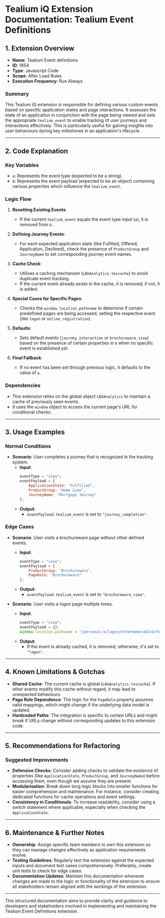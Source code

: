 # Tealium iQ Extension Documentation: Tealium Event Definitions

## 1. Extension Overview

- **Name**: Tealium Event definitions  
- **ID**: 1654  
- **Type**: Javascript Code  
- **Scope**: After Load Rules  
- **Execution Frequency**: Run Always  

### Summary
This Tealium iQ extension is responsible for defining various custom events based on specific application states and page interactions. It assesses the state of an application in conjunction with the page being viewed and sets the appropriate `tealium_event` to enable tracking of user journeys and interactions effectively. This is particularly useful for gaining insights into user behaviours during key milestones in an application's lifecycle.

---

## 2. Code Explanation

### Key Variables
- `a`: Represents the event type (expected to be a string).
- `b`: Represents the event payload (expected to be an object) containing various properties which influence the `tealium_event`.

### Logic Flow
1. **Resetting Existing Events**: 
   - If the current `tealium_event` equals the event type input (`a`), it is removed from `b`.
  
2. **Defining Journey Events**:
   - For each expected application state (like Fulfilled, Offered, Application, Declined), check the presence of `ProductGroup` and `JourneyName` to set corresponding journey event names.

3. **Cache Check**:
   - Utilises a caching mechanism (`LBGAnalytics.tescache`) to avoid duplicate event tracking.
   - If the current event already exists in the cache, it is removed; if not, it is added.

4. **Special Cases for Specific Pages**:
   - Checks the `window.location.pathname` to determine if certain predefined pages are being accessed, setting the respective event (like `logon` or `online_registration`).

5. **Defaults**:
   - Sets default events (`journey_interaction` or `brochureware_view`) based on the presence of certain properties in `b` when no specific event is established yet.

6. **Final Fallback**:
   - If no event has been set through previous logic, it defaults to the value of `a`.

### Dependencies
- This extension relies on the global object `LBGAnalytics` to maintain a cache of previously seen events.
- It uses the `window` object to access the current page's URL for conditional checks.

---

## 3. Usage Examples

### Normal Conditions
- **Scenario**: User completes a journey that is recognized in the tracking system.
    - **Input**:
        ```javascript
        eventType = "view";
        eventPayload = {
            ApplicationState: "Fulfilled",
            ProductGroup: "Home Loan",
            JourneyName: "Mortgage Journey"
        };
        ```
    - **Output**:
        - `eventPayload.tealium_event` is set to `"journey_completion"`.

### Edge Cases
- **Scenario**: User visits a brochureware page without other defined events.
    - **Input**:
        ```javascript
        eventType = "view";
        eventPayload = {
            ProductGroup: "Brochureware",
            PageRole: "Brochureware"
        };
        ```
    - **Output**:
        - `eventPayload.tealium_event` is set to `"brochureware_view"`.
  
- **Scenario**: User visits a logon page multiple times.
    - **Input**:
        ```javascript
        eventType = "view";
        eventPayload = {};
        window.location.pathname = "/personal/a/logon/entermemorableinformation.jsp";
        ```
    - **Output**:  
        - If the event is already cached, it is removed; otherwise, it's set to `"logon"`.

---

## 4. Known Limitations & Gotchas

- **Shared Cache**: The current cache is global (`LBGAnalytics.tescache`). If other events modify this cache without regard, it may lead to unexpected behaviours.
- **Page Role Dependence**: The logic for the `PageRole` property assumes valid mappings, which might change if the underlying data model is updated.
- **Hardcoded Paths**: The integration is specific to certain URLs and might break if URLs change without corresponding updates to this extension code.

---

## 5. Recommendations for Refactoring

### Suggested Improvements
- **Defensive Checks**: Consider adding checks to validate the existence of properties (like `ApplicationState`, `ProductGroup`, and `JourneyName`) before accessing them, even though we assume they are present.
- **Modularisation**: Break down long logic blocks into smaller functions for easier comprehension and maintenance. For instance, consider creating dedicated functions for cache operations and event settings.
- **Consistency in Conditionals**: To increase readability, consider using a switch statement where applicable, especially when checking the `ApplicationState`.
  
---

## 6. Maintenance & Further Notes

- **Ownership**: Assign specific team members to own this extension so they can manage changes effectively as application requirements evolve.
- **Testing Guidelines**: Regularly test the extension against the expected inputs and document test cases comprehensively. Preferably, create unit tests to check for edge cases.
- **Documentation Updates**: Maintain this documentation whenever changes are made to the logic or functionality of the extension to ensure all stakeholders remain aligned with the workings of the extension.

--- 

This structured documentation aims to provide clarity and guidance to developers and stakeholders involved in implementing and maintaining the Tealium Event Definitions extension.